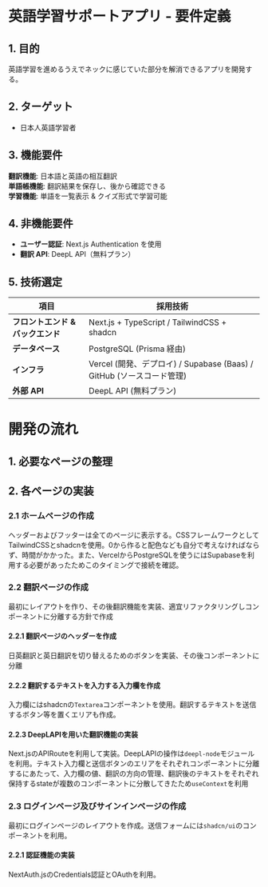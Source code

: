# 英語学習サポートアプリ - 要件定義

## 1. 目的
英語学習を進めるうえでネックに感じていた部分を解消できるアプリを開発する。

## 2. ターゲット
- 日本人英語学習者

## 3. 機能要件
**翻訳機能**: 日本語と英語の相互翻訳  
**単語帳機能**: 翻訳結果を保存し、後から確認できる  
**学習機能**: 単語を一覧表示 & クイズ形式で学習可能  

## 4. 非機能要件
- **ユーザー認証**: Next.js Authentication を使用  
- **翻訳 API**: DeepL API（無料プラン）  

## 5. 技術選定
| 項目          | 採用技術 |
|--------------|---------|
| **フロントエンド & バックエンド** | Next.js + TypeScript / TailwindCSS + shadcn|
| **データベース** | PostgreSQL (Prisma 経由) |
| **インフラ** | Vercel (開発、デプロイ) / Supabase (Baas) / GitHub (ソースコード管理) |
| **外部 API** | DeepL API (無料プラン) |

# 開発の流れ
## 1. 必要なページの整理
## 2. 各ページの実装
### 2.1 ホームページの作成  
ヘッダーおよびフッターは全てのページに表示する。CSSフレームワークとしてTailwindCSSとshadcnを使用。0から作ると配色なども自分で考えなければならず、時間がかかった。また、VercelからPostgreSQLを使うにはSupabaseを利用する必要があったためこのタイミングで接続を確認。
### 2.2 翻訳ページの作成
最初にレイアウトを作り、その後翻訳機能を実装、適宜リファクタリングしコンポーネントに分離する方針で作成  
#### 2.2.1 翻訳ページのヘッダーを作成
日英翻訳と英日翻訳を切り替えるためのボタンを実装、その後コンポーネントに分離
#### 2.2.2 翻訳するテキストを入力する入力欄を作成
入力欄にはshadcnの`Textarea`コンポーネントを使用。翻訳するテキストを送信するボタン等を置くエリアも作成。
#### 2.2.3 DeepLAPIを用いた翻訳機能の実装
Next.jsのAPIRouteを利用して実装。DeepLAPIの操作は`deepl-node`モジュールを利用。テキスト入力欄と送信ボタンのエリアをそれぞれコンポーネントに分離するにあたって、入力欄の値、翻訳の方向の管理、翻訳後のテキストをそれぞれ保持するstateが複数のコンポーネントに分散してきたため`useContext`を利用
### 2.3 ログインページ及びサインインページの作成
最初にログインページのレイアウトを作成。送信フォームには`shadcn/ui`のコンポーネントを利用。
#### 2.2.1 認証機能の実装
NextAuth.jsのCredentials認証とOAuthを利用。